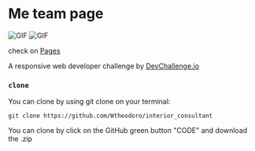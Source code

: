 # Me team page

![GIF](https://github.com/Wtheodoro/interior_consultant/blob/main/gif/desktop.gif)
![GIF](https://github.com/Wtheodoro/interior_consultant/blob/main/gif/mobile.gif)

check on [Pages](https://wtheodoro.github.io/interior_consultant/)

A responsive web developer challenge by [DevChallenge.io](https://devchallenges.io/paths/responsive-web-developer)

### `clone`
You can clone by using git clone on your terminal:

    git clone https://github.com/Wtheodoro/interior_consultant

You can clone by click on the GitHub green button "CODE" and download the .zip